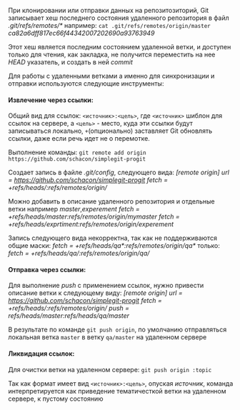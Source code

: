 При клонировании или отправки данных на репозитозиторий, Git записывает хеш последнего состояния удаленного репозитория в файл _.git/refs/remotes/*_
например:
`cat .git/refs/remotes/origin/master`
_ca82a6dff817ec66f44342007202690a93763949_

Этот хеш является последним состоянием удаленной ветки, и доступен только для чтения, как закладка, не получится переместить на нее _HEAD_ указатель, и создать в ней _commit_

Для работы с удаленными ветками а именно для синхронизации и отправки используются следующие инструменты:

#### Извлечение через ссылки:
Общий вид для ссылок: `<источник>:<цель>`, где `<источник>` шиблон для ссылок на сервере, a `<цель>` - место, куда эти ссылки будут записываться локально, `+`(опционально) заставляет Git обновлять ссылки, даже если речь идет не о перемотке.

Выполнение команды:
`git remote add origin https://github.com/schacon/simplegit-progit`

Создает запись в файле _.git/config_, следующего вида:
_[remote origin]_
  _url = https://github.com/schacon/simplegit-progit_
  _fetch = +refs/heads/*:refs/remotes/origin/*_

Можно добавить в описание удаленного репозитория и отдельные ветки например _master_,_experement_
  _fetch = +refs/heads/master:refs/remotes/origin/mymaster_
  _fetch = +refs/heads/exprtiment:refs/remotes/origin/experement_

Запись следующего вида некорректна, так как не поддерживаются общие маски:
  _fetch = +refs/heads/qa*:refs/remotes/origin/qa*_
только:
  _fetch = +refs/heads/qa/*:refs/remotes/origin/qa/*_

#### Отправка через ссылки:
Для выполнение _push_ с применением ссылок, нужно привести описание ветки к следующему виду:
_[remote origin]_
  _url = https://github.com/schacon/simplegit-progit_
  _fetch = +refs/heads/*:refs/remotes/origin/*_
  _push = refs/heads/master:refs/heads/qa/master_

В результате по команде `git push origin`, по умолчанию отправляться локальная ветка `master` в ветку `qa/master` на  удаленном сервере


#### Ликвидация ссылок:
Для очистки ветки на удаленном сервере:
`git push origin :topic`

Так как формат имеет вид `<источник>:<цель>`, опуская _источник_, команда интерпретируется как приведение тематичесткой ветки на удаленном сервере, к пустому состоянию
